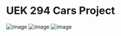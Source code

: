 # UEK 294 Cars Project
![image](https://github.com/AndrinRueeggNoser/2024ueK294_AnRue_cars/assets/145564904/0afc8493-32d8-4efa-a844-afe46ec404e8)
![image](https://github.com/AndrinRueeggNoser/2024ueK294_AnRue_cars/assets/145564904/f1a76bb5-b2d3-4795-af78-de2f3b951199)
![image](https://github.com/AndrinRueeggNoser/2024ueK294_AnRue_cars/assets/145564904/a65ddd18-22f4-4c75-b25a-cb5eec5dc62c)
